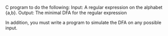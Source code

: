 C program to do the following:
Input: A regular expression on the alphabet {a,b}.
Output: The minimal DFA for the regular expression

In addition, you must write a program to simulate the DFA on any possible input. 
